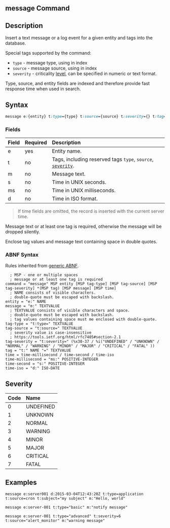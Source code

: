 ## message Command

## Description

Insert a text message or a log event for a given entity and tags into the database.

Special tags supported by the command:

* `type` - message type, using in index
* `source` - message source, using in index
* `severity` - criticality [level](#severity), can be specified in numeric or text format.

Type, source, and entity fields are indexed and therefore provide fast response time when used in search.

## Syntax

```css
message e:{entity} t:type={type} t:source={source} t:severity={} t:tag={tag-value} m:{message} s:{seconds}
```

### Fields

| **Field** | **Required** | **Description** |
|:---|:---|:---|
| e         | yes          | Entity name. |
| t         | no           | Tags, including reserved tags `type`, `source`, [`severity`](#severity). |
| m         | no           | Message text. |
| s         | no           | Time in UNIX seconds. | 
| ms        | no           | Time in UNIX milliseconds. | 
| d         | no           | Time in ISO format. | 

> If time fields are omitted, the record is inserted with the current server time.

Message text or at least one tag is required, otherwise the message will be dropped silently.

Enclose tag values and message text containing space in double quotes.

### ABNF Syntax

Rules inherited from [generic ABNF](generic-abnf.md).

```properties
  ; MSP - one or multiple spaces
  ; message or at least one tag is required
command = "message" MSP entity [MSP tag-type] [MSP tag-source] [MSP tag-severity] *(MSP tag) [MSP message] [MSP time]
  ; NAME consists of visible characters. 
  ; double-quote must be escaped with backslash.
entity = "e:" NAME
message = "m:" TEXTVALUE
  ; TEXTVALUE consists of visible characters and space. 
  ; double-quote must be escaped with backslash. 
  ; tag values containing space must me enclosed with double-quote.  
tag-type = "t:type=" TEXTVALUE
tag-source = "t:source=" TEXTVALUE
  ; severity value is case-insensitive
  ; https://tools.ietf.org/html/rfc7405#section-2.1
tag-severity = "t:severity=" (%x30-37 / %i("UNDEFINED" / "UNKNOWN" / "NORMAL" / "WARNING" / "MINOR" / "MAJOR" / "CRITICAL" / "FATAL" ))
tag = "t:" NAME "=" TEXTVALUE
time = time-millisecond / time-second / time-iso
time-millisecond = "ms:" POSITIVE-INTEGER
time-second = "s:" POSITIVE-INTEGER
time-iso = "d:" ISO-DATE
```

## Severity

| **Code** | **Name** |
|:---|:---|
|0 | UNDEFINED|
|1 | UNKNOWN|
|2 | NORMAL|
|3 | WARNING|
|4 | MINOR|
|5 | MAJOR|
|6 | CRITICAL|
|7 | FATAL|

## Examples

```ls
message e:server001 d:2015-03-04T12:43:20Z t:type=application t:source=cron t:subject="my subject" m:"Hello, world"
```

```ls
message e:server-001 t:type="basic" m:"notify message"
```

```ls
message e:server-001 t:type="advanced" t:severity=6 t:source="alert_monitor" m:"warning message"
```
